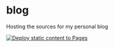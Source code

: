# blog
Hosting the sources for my personal blog 

[![Deploy static content to Pages](https://github.com/RiRa12621/blog/actions/workflows/github-pages.yml/badge.svg)](https://github.com/RiRa12621/blog/actions/workflows/github-pages.yml)
